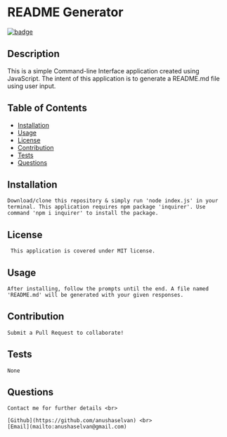 
  <h1>README Generator </h1>

  [![badge](https://img.shields.io/badge/license-MIT-yellowgreen)](https://opensource.org/licenses/MIT)<br>
  
  ## Description
   This is a simple Command-line Interface application created using JavaScript. The intent of this application is to generate a README.md file using user input. 

  ## Table of Contents
   - [Installation](#Installation)
   - [Usage](#Usage)
   - [License](#License)
   - [Contribution](#Contribution)
   - [Tests](#Tests)
   - [Questions](#questions)
   
  ## Installation
    Download/clone this repository & simply run 'node index.js' in your terminal. This application requires npm package 'inquirer'. Use command 'npm i inquirer' to install the package.

  ## License
     This application is covered under MIT license. 

  ## Usage
    After installing, follow the prompts until the end. A file named 'README.md' will be generated with your given responses.

  ## Contribution
    Submit a Pull Request to collaborate!

  ## Tests
    None

  ## Questions
    Contact me for further details <br>

    [Github](https://github.com/anushaselvan) <br>
    [Email](mailto:anushaselvan@gmail.com)
   